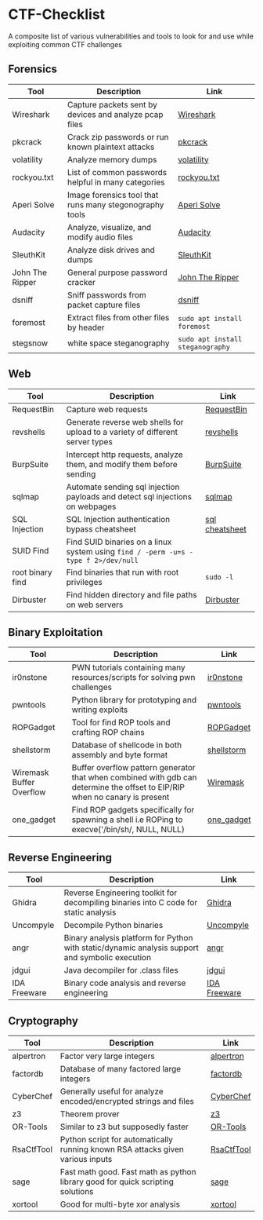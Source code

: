 # CTF-Checklist
A composite list of various vulnerabilities and tools to look for and use while exploiting common CTF challenges

## Forensics

| Tool        | Description | Link |
| ----------- | ----------- | ---- |
| Wireshark   | Capture packets sent by devices and analyze pcap files | [Wireshark](https://www.wireshark.org/download.html) |
| pkcrack     | Crack zip passwords or run known plaintext attacks | [pkcrack](https://www.unix-ag.uni-kl.de/~conrad/krypto/pkcrack.html) |
| volatility  | Analyze memory dumps | [volatility](https://github.com/volatilityfoundation/volatility) |
| rockyou.txt | List of common passwords helpful in many categories | [rockyou.txt](https://www.kaggle.com/datasets/wjburns/common-password-list-rockyoutxt) |
| Aperi Solve | Image forensics tool that runs many stegonography tools | [Aperi Solve](https://www.aperisolve.fr/) |
| Audacity    | Analyze, visualize, and modify audio files | [Audacity](https://www.audacityteam.org/download/) |
| SleuthKit   | Analyze disk drives and dumps | [SleuthKit](http://www.sleuthkit.org/sleuthkit/download.php) |
| John The Ripper | General purpose password cracker | [John The Ripper](http://www.openwall.com/john/) |
| dsniff | Sniff passwords from packet capture files | [dsniff](https://www.monkey.org/~dugsong/dsniff/) |
| foremost | Extract files from other files by header | ``sudo apt install foremost`` |
| stegsnow | white space steganography | ``sudo apt install steganography`` | 

## Web
| Tool        | Description | Link |
| ----------- | ----------- | ---- |
| RequestBin  | Capture web requests | [RequestBin](https://requestbin.com/r) |
| revshells   | Generate reverse web shells for upload to a variety of different server types | [revshells](https://www.revshells.com/) |
| BurpSuite   | Intercept http requests, analyze them, and modify them before sending | [BurpSuite](https://portswigger.net/burp/communitydownload) |
| sqlmap      | Automate sending sql injection payloads and detect sql injections on webpages | [sqlmap](https://github.com/sqlmapproject/sqlmap) |
| SQL Injection | SQL Injection authentication bypass cheatsheet | [sql cheatsheet](https://pentestlab.blog/2012/12/24/sql-injection-authentication-bypass-cheat-sheet/) |
| SUID Find   | Find SUID binaries on a linux system using ``find / -perm -u=s -type f 2>/dev/null`` |
| root binary find | Find binaries that run with root privileges | ``sudo -l`` |
| Dirbuster   | Find hidden directory and file paths on web servers | [Dirbuster](https://www.kali.org/tools/dirbuster/) |

## Binary Exploitation
| Tool        | Description | Link |
| ----------- | ----------- | ---- |
| ir0nstone   | PWN tutorials containing many resources/scripts for solving pwn challenges | [ir0nstone](https://ir0nstone.gitbook.io/) |
| pwntools    | Python library for prototyping and writing exploits | [pwntools](https://docs.pwntools.com/en/stable/) |
| ROPGadget   | Tool for find ROP tools and crafting ROP chains | [ROPGadget](https://github.com/JonathanSalwan/ROPgadget) |
| shellstorm  | Database of shellcode in both assembly and byte format | [shellstorm](https://shell-storm.org/shellcode/index.html) |
| Wiremask Buffer Overflow | Buffer overflow pattern generator that when combined with gdb can determine the offset to EIP/RIP when no canary is present | [Wiremask](https://wiremask.eu/tools/buffer-overflow-pattern-generator/) |
| one_gadget  | Find ROP gadgets specifically for spawning a shell i.e ROPing to execve('/bin/sh/, NULL, NULL) | [one_gadget](https://github.com/david942j/one_gadget) |

## Reverse Engineering
| Tool        | Description | Link |
| ----------- | ----------- | ---- |
| Ghidra      | Reverse Engineering toolkit for decompiling binaries into C code for static analysis | [Ghidra](https://ghidra-sre.org/) |
| Uncompyle   | Decompile Python binaries | [Uncompyle](https://github.com/gstarnberger/uncompyle) |
| angr        | Binary analysis platform for Python with static/dynamic analysis support and symbolic execution | [angr](https://angr.io/) |
| jdgui       | Java decompiler for .class files | [jdgui](http://jd.benow.ca/) |
| IDA Freeware| Binary code analysis and reverse engineering | [IDA Freeware](https://hex-rays.com/ida-free/#download) |

## Cryptography
| Tool        | Description | Link |
| ----------- | ----------- | ---- |
| alpertron   | Factor very large integers | [alpertron](https://www.alpertron.com.ar/ECM.HTM) |
| factordb    | Database of many factored large integers | [factordb](http://factordb.com/) |
| CyberChef   | Generally useful for analyze encoded/encrypted strings and files | [CyberChef](https://gchq.github.io/CyberChef/) |
| z3          | Theorem prover | [z3](https://github.com/Z3Prover/z3) |
| OR-Tools    | Similar to z3 but supposedly faster | [OR-Tools](https://developers.google.com/optimization/introduction/overview) |
| RsaCtfTool  | Python script for automatically running known RSA attacks given various inputs | [RsaCtfTool](https://github.com/RsaCtfTool/RsaCtfTool) |
| sage        | Fast math good. Fast math as python library good for quick scripting solutions | [sage](https://doc.sagemath.org/html/en/index.html) |
| xortool     | Good for multi-byte xor analysis | [xortool](https://github.com/hellman/xortool) |

